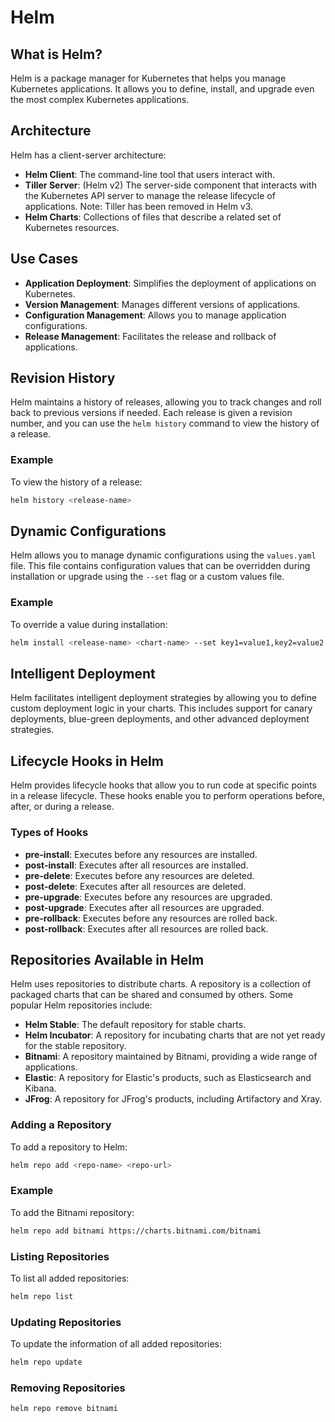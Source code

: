 # Helm

## What is Helm?
Helm is a package manager for Kubernetes that helps you manage Kubernetes applications. It allows you to define, install, and upgrade even the most complex Kubernetes applications.

## Architecture
Helm has a client-server architecture:
- **Helm Client**: The command-line tool that users interact with.
- **Tiller Server**: (Helm v2) The server-side component that interacts with the Kubernetes API server to manage the release lifecycle of applications. Note: Tiller has been removed in Helm v3.
- **Helm Charts**: Collections of files that describe a related set of Kubernetes resources.

## Use Cases
- **Application Deployment**: Simplifies the deployment of applications on Kubernetes.
- **Version Management**: Manages different versions of applications.
- **Configuration Management**: Allows you to manage application configurations.
- **Release Management**: Facilitates the release and rollback of applications.

## Revision History
Helm maintains a history of releases, allowing you to track changes and roll back to previous versions if needed. Each release is given a revision number, and you can use the `helm history` command to view the history of a release.

### Example
To view the history of a release:
```sh
helm history <release-name>
```

## Dynamic Configurations
Helm allows you to manage dynamic configurations using the `values.yaml` file. This file contains configuration values that can be overridden during installation or upgrade using the `--set` flag or a custom values file.

### Example
To override a value during installation:
```sh
helm install <release-name> <chart-name> --set key1=value1,key2=value2
```

## Intelligent Deployment
Helm facilitates intelligent deployment strategies by allowing you to define custom deployment logic in your charts. This includes support for canary deployments, blue-green deployments, and other advanced deployment strategies.

## Lifecycle Hooks in Helm
Helm provides lifecycle hooks that allow you to run code at specific points in a release lifecycle. These hooks enable you to perform operations before, after, or during a release.

### Types of Hooks
- **pre-install**: Executes before any resources are installed.
- **post-install**: Executes after all resources are installed.
- **pre-delete**: Executes before any resources are deleted.
- **post-delete**: Executes after all resources are deleted.
- **pre-upgrade**: Executes before any resources are upgraded.
- **post-upgrade**: Executes after all resources are upgraded.
- **pre-rollback**: Executes before any resources are rolled back.
- **post-rollback**: Executes after all resources are rolled back.

## Repositories Available in Helm
Helm uses repositories to distribute charts. A repository is a collection of packaged charts that can be shared and consumed by others. Some popular Helm repositories include:

- **Helm Stable**: The default repository for stable charts.
- **Helm Incubator**: A repository for incubating charts that are not yet ready for the stable repository.
- **Bitnami**: A repository maintained by Bitnami, providing a wide range of applications.
- **Elastic**: A repository for Elastic's products, such as Elasticsearch and Kibana.
- **JFrog**: A repository for JFrog's products, including Artifactory and Xray.

### Adding a Repository
To add a repository to Helm:
```sh
helm repo add <repo-name> <repo-url>
```

### Example
To add the Bitnami repository:
```sh
helm repo add bitnami https://charts.bitnami.com/bitnami
```

### Listing Repositories
To list all added repositories:
```sh
helm repo list
```

### Updating Repositories
To update the information of all added repositories:
```sh
helm repo update
```
### Removing Repositories

``` sh 
helm repo remove bitnami

```



